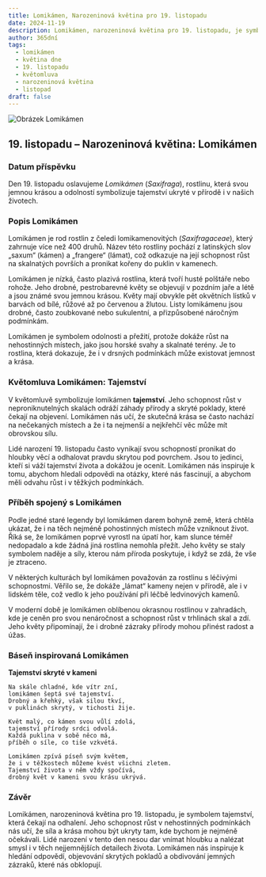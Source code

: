 ```yaml
---
title: Lomikámen, Narozeninová květina pro 19. listopadu
date: 2024-11-19
description: Lomikámen, narozeninová květina pro 19. listopadu, je symbolem Tajemství. Objevte její jedinečný význam, fascinující příběhy a poezii, která oslavuje její krásu.
author: 365dní
tags:
  - lomikámen
  - květina dne
  - 19. listopadu
  - květomluva
  - narozeninová květina
  - listopad
draft: false
---
```


![Obrázek Lomikámen](https://cdn.pixabay.com/photo/2016/12/13/22/11/badan-1905221_640.jpg#center)


## 19. listopadu – Narozeninová květina: Lomikámen

### Datum příspěvku

Den 19. listopadu oslavujeme _Lomikámen_ (_Saxifraga_), rostlinu, která svou jemnou krásou a odolností symbolizuje tajemství ukryté v přírodě i v našich životech.

### Popis Lomikámen

Lomikámen je rod rostlin z čeledi lomikamenovitých (_Saxifragaceae_), který zahrnuje více než 400 druhů. Název této rostliny pochází z latinských slov „saxum“ (kámen) a „frangere“ (lámat), což odkazuje na její schopnost růst na skalnatých površích a pronikat kořeny do puklin v kamenech.

Lomikámen je nízká, často plazivá rostlina, která tvoří husté polštáře nebo rohože. Jeho drobné, pestrobarevné květy se objevují v pozdním jaře a létě a jsou známé svou jemnou krásou. Květy mají obvykle pět okvětních lístků v barvách od bílé, růžové až po červenou a žlutou. Listy lomikámenu jsou drobné, často zoubkované nebo sukulentní, a přizpůsobené náročným podmínkám.

Lomikámen je symbolem odolnosti a přežití, protože dokáže růst na nehostinných místech, jako jsou horské svahy a skalnaté terény. Je to rostlina, která dokazuje, že i v drsných podmínkách může existovat jemnost a krása.

### Květomluva Lomikámen: Tajemství

V květomluvě symbolizuje lomikámen **tajemství**. Jeho schopnost růst v neproniknutelných skalách odráží záhady přírody a skryté poklady, které čekají na objevení. Lomikámen nás učí, že skutečná krása se často nachází na nečekaných místech a že i ta nejmenší a nejkřehčí věc může mít obrovskou sílu.

Lidé narození 19. listopadu často vynikají svou schopností pronikat do hloubky věcí a odhalovat pravdu skrytou pod povrchem. Jsou to jedinci, kteří si váží tajemství života a dokážou je ocenit. Lomikámen nás inspiruje k tomu, abychom hledali odpovědi na otázky, které nás fascinují, a abychom měli odvahu růst i v těžkých podmínkách.

### Příběh spojený s Lomikámen

Podle jedné staré legendy byl lomikámen darem bohyně země, která chtěla ukázat, že i na těch nejméně pohostinných místech může vzniknout život. Říká se, že lomikámen poprvé vyrostl na úpatí hor, kam slunce téměř nedopadalo a kde žádná jiná rostlina nemohla přežít. Jeho květy se staly symbolem naděje a síly, kterou nám příroda poskytuje, i když se zdá, že vše je ztraceno.

V některých kulturách byl lomikámen považován za rostlinu s léčivými schopnostmi. Věřilo se, že dokáže „lámat“ kameny nejen v přírodě, ale i v lidském těle, což vedlo k jeho používání při léčbě ledvinových kamenů.

V moderní době je lomikámen oblíbenou okrasnou rostlinou v zahradách, kde je ceněn pro svou nenáročnost a schopnost růst v trhlinách skal a zdí. Jeho květy připomínají, že i drobné zázraky přírody mohou přinést radost a úžas.

### Báseň inspirovaná Lomikámen

**Tajemství skryté v kameni**

```
Na skále chladné, kde vítr zní,  
lomikámen šeptá své tajemství.  
Drobný a křehký, však silou tkví,  
v puklinách skrytý, v tichosti žije.  

Květ malý, co kámen svou vůlí zdolá,  
tajemství přírody srdci odvolá.  
Každá puklina v sobě něco má,  
příběh o síle, co tiše vzkvétá.  

Lomikámen zpívá píseň svým květem,  
že i v těžkostech můžeme kvést všichni zletem.  
Tajemství života v něm vždy spočívá,  
drobný květ v kameni svou krásu ukrývá.  
```

### Závěr

Lomikámen, narozeninová květina pro 19. listopadu, je symbolem tajemství, která čekají na odhalení. Jeho schopnost růst v nehostinných podmínkách nás učí, že síla a krása mohou být ukryty tam, kde bychom je nejméně očekávali. Lidé narození v tento den nesou dar vnímat hloubku a nalézat smysl i v těch nejjemnějších detailech života. Lomikámen nás inspiruje k hledání odpovědí, objevování skrytých pokladů a obdivování jemných zázraků, které nás obklopují.